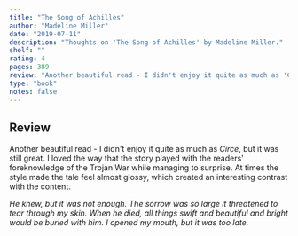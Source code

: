```yaml
---
title: "The Song of Achilles"
author: "Madeline Miller"
date: "2019-07-11"
description: "Thoughts on 'The Song of Achilles' by Madeline Miller."
shelf: ""
rating: 4
pages: 389
review: "Another beautiful read - I didn't enjoy it quite as much as 'Circe', but it was still great. I loved the way that the story played with the readers' foreknowledge of the Trojan War while managing to surprise. At times the style made the tale feel almost glossy, which created an interesting contrast with the content.<br/><br/><i>He knew, but it was not enough. The sorrow was so large it threatened to tear through my skin. When he died, all things swift and beautiful and bright would be buried with him. I opened my mouth, but it was too late.</i>"
type: "book"
notes: false
---
```


## Review

Another beautiful read - I didn't enjoy it quite as much as _Circe_, but it was still great. I loved the way that the story played with the readers' foreknowledge of the Trojan War while managing to surprise. At times the style made the tale feel almost glossy, which created an interesting contrast with the content.

_He knew, but it was not enough. The sorrow was so large it threatened to tear through my skin. When he died, all things swift and beautiful and bright would be buried with him. I opened my mouth, but it was too late._
